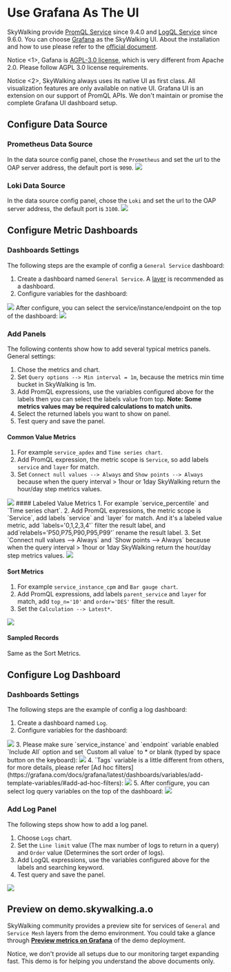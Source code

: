 # Use Grafana As The UI
SkyWalking provide [PromQL Service](../../api/promql-service.md) since 9.4.0 and [LogQL Service](../../api/logql-service.md) since 9.6.0. You can choose [Grafana](https://grafana.com/) 
as the SkyWalking UI. About the installation and how to use please refer to the [official document](https://grafana.com/docs/grafana/v9.3/).

Notice <1>, Gafana is [AGPL-3.0 license](https://github.com/grafana/grafana/blob/main/LICENSE), which is very different from Apache 2.0.
Please follow AGPL 3.0 license requirements.

Notice <2>, SkyWalking always uses its native UI as first class. All visualization features are only available on native UI.
Grafana UI is an extension on our support of PromQL APIs. We don't maintain or promise the complete Grafana UI dashboard setup.

## Configure Data Source
### Prometheus Data Source
In the data source config panel, chose the `Prometheus` and set the url to the OAP server address, the default port is `9090`.
<img src="https://skywalking.apache.org/doc-graph/promql/grafana-datasource.jpg"/>

### Loki Data Source
In the data source config panel, chose the `Loki` and set the url to the OAP server address, the default port is `3100`.
<img src="https://skywalking.apache.org/screenshots/9.6.0/logql/grafana-loki-datasource.jpg"/>

## Configure Metric Dashboards

### Dashboards Settings
The following steps are the example of config a `General Service` dashboard:
1. Create a dashboard named `General Service`. A [layer](../../../../oap-server/server-core/src/main/java/org/apache/skywalking/oap/server/core/analysis/Layer.java) is recommended as a dashboard.
2. Configure variables for the dashboard:
<img src="https://skywalking.apache.org/doc-graph/promql/grafana-variables.jpg"/>
After configure, you can select the service/instance/endpoint on the top of the dashboard:
<img src="https://skywalking.apache.org/doc-graph/promql/grafana-variables2.jpg"/>

### Add Panels
The following contents show how to add several typical metrics panels.
General settings:
1. Chose the metrics and chart. 
2. Set `Query options --> Min interval = 1m`, because the metrics min time bucket in SkyWalking is 1m.
3. Add PromQL expressions, use the variables configured above for the labels then you can select the labels value from top.
   **Note: Some metrics values may be required calculations to match units.**
4. Select the returned labels you want to show on panel.
5. Test query and save the panel.

#### Common Value Metrics
1. For example `service_apdex` and `Time series chart`.
2. Add PromQL expression, the metric scope is `Service`, so add labels `service` and `layer` for match.
3. Set `Connect null values --> Always` and `Show points --> Always` because when the query interval > 1hour or 1day SkyWalking return 
   the hour/day step metrics values.
<img src="https://skywalking.apache.org/doc-graph/promql/grafana-panels.jpg"/>
#### Labeled Value Metrics
1. For example `service_percentile` and `Time series chart`.
2. Add PromQL expressions, the metric scope is `Service`, add labels `service` and `layer` for match.
   And it's a labeled value metric, add `labels='0,1,2,3,4'` filter the result label, and add`relabels='P50,P75,P90,P95,P99'` rename the result label.
3. Set `Connect null values --> Always` and `Show points --> Always` because when the query interval > 1hour or 1day SkyWalking return
   the hour/day step metrics values.
<img src="https://skywalking.apache.org/doc-graph/promql/grafana-panels2.jpg"/>

#### Sort Metrics
1. For example `service_instance_cpm` and `Bar gauge chart`.
2. Add PromQL expressions, add labels `parent_service` and `layer` for match, add `top_n='10'` and `order='DES'` filter the result.
3. Set the `Calculation --> Latest*`.
<img src="https://skywalking.apache.org/doc-graph/promql/grafana-panels3.jpg"/>

#### Sampled Records
Same as the Sort Metrics.

## Configure Log Dashboard
### Dashboards Settings
The following steps are the example of config a log dashboard:
1. Create a dashboard named `Log`.
2. Configure variables for the dashboard:
<img src="https://skywalking.apache.org/screenshots/9.6.0/logql/grafana-loki-variables1.jpg"/>
3. Please make sure `service_instance` and `endpoint` variable enabled `Include All` option and set `Custom all value` to * or blank (typed by space button on the keyboard):
<img src="https://skywalking.apache.org/screenshots/9.6.0/logql/grafana-loki-variables2.jpg"/>
4. `Tags` variable is a little different from others, for more details, please refer [Ad hoc filters](https://grafana.com/docs/grafana/latest/dashboards/variables/add-template-variables/#add-ad-hoc-filters):
<img src="https://skywalking.apache.org/screenshots/9.6.0/logql/grafana-loki-variables3.jpg"/>
5. After configure, you can select log query variables on the top of the dashboard:
<img src="https://skywalking.apache.org/screenshots/9.6.0/logql/grafana-loki-variables4.jpg"/>

### Add Log Panel
The following steps show how to add a log panel.
1. Choose `Logs` chart.
2. Set the `Line limit` value (The max number of logs to return in a query) and `Order` value (Determines the sort order of logs).
3. Add LogQL expressions, use the variables configured above for the labels and searching keyword.
4. Test query and save the panel.
<img src="https://skywalking.apache.org/screenshots/9.6.0/logql/grafana-log-panel.jpg"/>

## Preview on demo.skywalking.a.o
SkyWalking community provides a preview site for services of `General` and `Service Mesh` layers from the demo environment.
You could take a glance through [**Preview metrics on Grafana**](https://skywalking.apache.org/#demo) of the demo deployment.

Notice, we don't provide all setups due to our monitoring target expanding fast. This demo is for helping you understand the above documents only.
